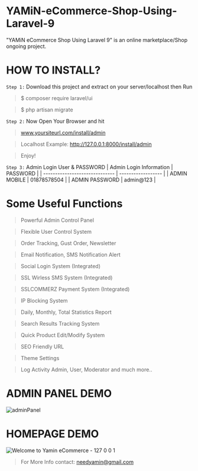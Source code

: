 # YAMiN-eCommerce-Shop-Using-Laravel-9
"YAMiN eCommerce Shop Using Laravel 9" is an online marketplace/Shop ongoing project.

# HOW TO INSTALL?

`Step 1:` Download this project and extract on your server/localhost then Run
> $ composer require laravel/ui

> $ php artisan migrate

`Step 2:` Now Open Your Browser and hit

> www.yoursiteurl.com/install/admin 

> Localhost Example: http://127.0.0.1:8000/install/admin

> Enjoy!

`Step 3:` Admin Login User & PASSWORD
| Admin Login Information        | PASSWORD           |
| ------------------------------ | ------------------ |
| ADMIN MOBILE                   |  01878578504       |
| ADMIN PASSWORD                 |  admin@123         |

# Some Useful Functions
> Powerful Admin Control Panel

> Flexible User Control System

> Order Tracking, Gust Order, Newsletter

> Email Notification, SMS Notification Alert

> Social Login System (Integrated)

> SSL Wirless SMS System (Integrated)

> SSLCOMMERZ Payment System (Integrated)

> IP Blocking System

> Daily, Monthly, Total Statistics Report

> Search Results Tracking System

> Quick Product Edit/Modify System 

> SEO Friendly URL

> Theme Settings

> Log Activity Admin, User, Moderator and much more..


# ADMIN PANEL DEMO
![adminPanel](https://user-images.githubusercontent.com/16277392/229379079-cbd6206f-d373-4f83-ae28-144d873094a7.png)

# HOMEPAGE DEMO
![Welcome to Yamin eCommerce - 127 0 0 1](https://user-images.githubusercontent.com/16277392/229862916-f21bdbf8-e1f8-46ba-8fe7-8c23fd938f9d.png)

> For More Info contact: needyamin@gmail.com

